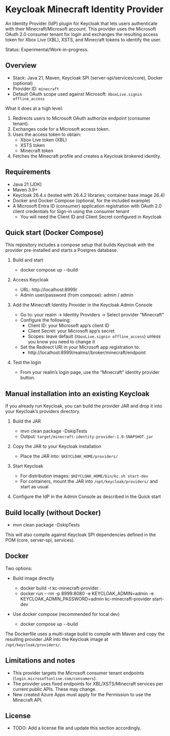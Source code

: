 # Keycloak Minecraft Identity Provider

An Identity Provider (IdP) plugin for Keycloak that lets users authenticate with their Minecraft/Microsoft account. This provider uses the Microsoft OAuth 2.0 consumer tenant for login and exchanges the resulting access token for Xbox Live (XBL), XSTS, and Minecraft tokens to identify the user.

Status: Experimental/Work-in-progress.

## Overview
- Stack: Java 21, Maven, Keycloak SPI (server-spi/services/core), Docker (optional)
- Provider ID: `minecraft`
- Default OAuth scope used against Microsoft: `XboxLive.signin offline_access`

What it does at a high level:
1. Redirects users to Microsoft OAuth authorize endpoint (consumer tenant).
2. Exchanges code for a Microsoft access token.
3. Uses the access token to obtain:
   - Xbox Live token (XBL)
   - XSTS token
   - Minecraft token
4. Fetches the Minecraft profile and creates a Keycloak brokered identity.


## Requirements
- Java 21 (JDK)
- Maven 3.9+
- Keycloak 26.4.x (tested with 26.4.2 libraries; container base image 26.4)
- Docker and Docker Compose (optional, for the included example)
- A Microsoft Entra ID (consumer) application registration with OAuth 2.0 client credentials for Sign-in using the consumer tenant
  - You will need the Client ID and Client Secret configured in Keycloak


## Quick start (Docker Compose)
This repository includes a compose setup that builds Keycloak with the provider pre-installed and starts a Postgres database.

1. Build and start
   - docker compose up --build

2. Access Keycloak
   - URL: http://localhost:8999/
   - Admin user/password (from compose): admin / admin

3. Add the Minecraft Identity Provider in the Keycloak Admin Console
   - Go to: your realm → Identity Providers → Select provider "Minecraft"
   - Configure the following:
     - Client ID: your Microsoft app’s client ID
     - Client Secret: your Microsoft app’s secret
     - Scopes: leave default (`XboxLive.signin offline_access`) unless you know you need to change it
   - Set the Redirect URI in your Microsoft app registration to:
     - http://localhost:8999/realms/<your-realm>/broker/minecraft/endpoint

4. Test the login
   - From your realm’s login page, use the “Minecraft” identity provider button.


## Manual installation into an existing Keycloak
If you already run Keycloak, you can build the provider JAR and drop it into your Keycloak’s providers directory.

1. Build the JAR
   - mvn clean package -DskipTests
   - Output: `target/minecraft-identity-provider-1.0-SNAPSHOT.jar`

2. Copy the JAR to your Keycloak installation
   - Place the JAR into: `$KEYCLOAK_HOME/providers/`

3. Start Keycloak
   - For distribution images: `$KEYCLOAK_HOME/bin/kc.sh start-dev`
   - For containers, mount the JAR into `/opt/keycloak/providers/` and start as usual

4. Configure the IdP in the Admin Console as described in the Quick start


## Build locally (without Docker)
- mvn clean package -DskipTests

This will also compile against Keycloak SPI dependencies defined in the POM (core, server-spi, services).


## Docker
Two options:

- Build image directly
  - docker build -t kc-minecraft-provider .
  - docker run --rm -p 8999:8080 -e KEYCLOAK_ADMIN=admin -e KEYCLOAK_ADMIN_PASSWORD=admin kc-minecraft-provider start-dev

- Use docker compose (recommended for local dev)
  - docker compose up --build

The Dockerfile uses a multi-stage build to compile with Maven and copy the resulting provider JAR into the Keycloak image at `/opt/keycloak/providers/`.

## Limitations and notes
- This provider targets the Microsoft consumer tenant endpoints (`login.microsoftonline.com/consumers`).
- The provider uses fixed endpoints for XBL/XSTS/Minecraft services per current public APIs. These may change.
- New created Azure Apps must apply for the Permission to use the Minecraft API.


## License
- TODO: Add a license file and update this section accordingly.
